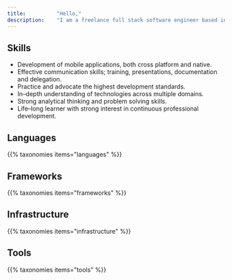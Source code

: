 ```yaml
---
title: 			"Hello,"
description: 	"I am a freelance full stack software engineer based in Berlin"
---
```


## Skills
- Development of mobile applications, both cross platform and native.
- Effective communication skills; training, presentations, documentation and delegation.
- Practice and advocate the highest development standards.
- In–depth understanding of technologies across multiple domains.
- Strong analytical thinking and problem solving skills.
- Life–long learner with strong interest in continuous professional development.

## Languages
{{% taxonomies items="languages" %}}

## Frameworks
{{% taxonomies items="frameworks" %}}

## Infrastructure 
{{% taxonomies items="infrastructure" %}}

## Tools 
{{% taxonomies items="tools" %}}